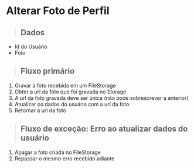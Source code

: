 # Alterar Foto de Perfil

> ## Dados
* Id do Usuário
* Foto

> ## Fluxo primário
1. Gravar a foto recebida em um FileStorage
2. Obter a url da foto que foi gravada no Storage
3. A url da foto gravada deve ser única (não pode sobrescrever a anterior)
4. Atualizar os dados do usuário com a url da foto
5. Retornar a url da foto

> ## Fluxo de exceção: Erro ao atualizar dados do usuário
1. Apagar a foto criada no FileStorage
2. Repassar o mesmo erro recebido adiante
